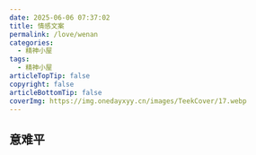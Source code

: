 ```yaml
---
date: 2025-06-06 07:37:02
title: 情感文案
permalink: /love/wenan
categories:
  - 精神小屋
tags:
  - 精神小屋
articleTopTip: false
copyright: false
articleBottomTip: false
coverImg: https://img.onedayxyy.cn/images/TeekCover/17.webp
---
```


## 意难平
